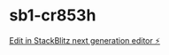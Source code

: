 # sb1-cr853h

[Edit in StackBlitz next generation editor ⚡️](https://stackblitz.com/~/github.com/dvmac00/sb1-cr853h)